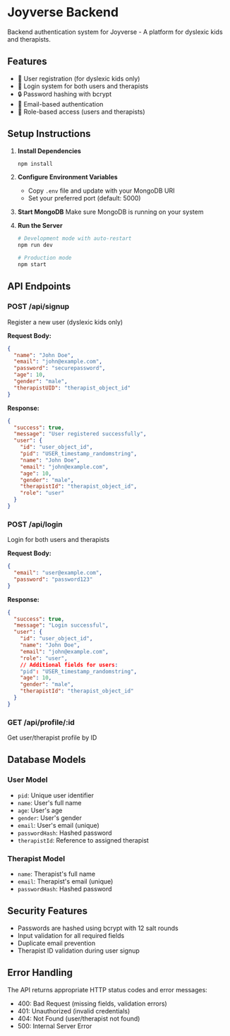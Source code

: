 # Joyverse Backend

Backend authentication system for Joyverse - A platform for dyslexic kids and therapists.

## Features

- 🔐 User registration (for dyslexic kids only)
- 🔑 Login system for both users and therapists
- 🔒 Password hashing with bcrypt
- 📧 Email-based authentication
- 👥 Role-based access (users and therapists)

## Setup Instructions

1. **Install Dependencies**
   ```bash
   npm install
   ```

2. **Configure Environment Variables**
   - Copy `.env` file and update with your MongoDB URI
   - Set your preferred port (default: 5000)

3. **Start MongoDB**
   Make sure MongoDB is running on your system

4. **Run the Server**
   ```bash
   # Development mode with auto-restart
   npm run dev
   
   # Production mode
   npm start
   ```

## API Endpoints

### POST /api/signup
Register a new user (dyslexic kids only)

**Request Body:**
```json
{
  "name": "John Doe",
  "email": "john@example.com",
  "password": "securepassword",
  "age": 10,
  "gender": "male",
  "therapistUID": "therapist_object_id"
}
```

**Response:**
```json
{
  "success": true,
  "message": "User registered successfully",
  "user": {
    "id": "user_object_id",
    "pid": "USER_timestamp_randomstring",
    "name": "John Doe",
    "email": "john@example.com",
    "age": 10,
    "gender": "male",
    "therapistId": "therapist_object_id",
    "role": "user"
  }
}
```

### POST /api/login
Login for both users and therapists

**Request Body:**
```json
{
  "email": "user@example.com",
  "password": "password123"
}
```

**Response:**
```json
{
  "success": true,
  "message": "Login successful",
  "user": {
    "id": "user_object_id",
    "name": "John Doe",
    "email": "john@example.com",
    "role": "user",
    // Additional fields for users:
    "pid": "USER_timestamp_randomstring",
    "age": 10,
    "gender": "male",
    "therapistId": "therapist_object_id"
  }
}
```

### GET /api/profile/:id
Get user/therapist profile by ID

## Database Models

### User Model
- `pid`: Unique user identifier
- `name`: User's full name
- `age`: User's age
- `gender`: User's gender
- `email`: User's email (unique)
- `passwordHash`: Hashed password
- `therapistId`: Reference to assigned therapist

### Therapist Model
- `name`: Therapist's full name
- `email`: Therapist's email (unique)
- `passwordHash`: Hashed password

## Security Features

- Passwords are hashed using bcrypt with 12 salt rounds
- Input validation for all required fields
- Duplicate email prevention
- Therapist ID validation during user signup

## Error Handling

The API returns appropriate HTTP status codes and error messages:
- 400: Bad Request (missing fields, validation errors)
- 401: Unauthorized (invalid credentials)
- 404: Not Found (user/therapist not found)
- 500: Internal Server Error
